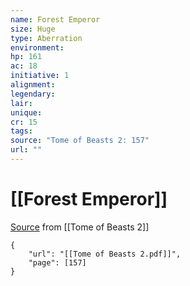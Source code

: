 ```yaml
---
name: Forest Emperor
size: Huge
type: Aberration
environment: 
hp: 161
ac: 18
initiative: 1
alignment: 
legendary: 
lair: 
unique: 
cr: 15
tags: 
source: "Tome of Beasts 2: 157"
url: ""
---
```

# [[Forest Emperor]]

[Source](zotero://open-pdf/library/items/9UQIAB6R?page=157) from [[Tome of Beasts 2]]

```pdf
{
	"url": "[[Tome of Beasts 2.pdf]]",
	"page": [157]
}
```

